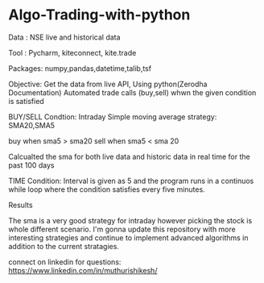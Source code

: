 # Algo-Trading-with-python

Data : NSE live and historical data

Tool : Pycharm, kiteconnect, kite.trade

Packages: numpy,pandas,datetime,talib,tsf

Objective:
Get the data from live API, Using python(Zerodha Documentation) Automated trade calls (buy,sell) 
whwn the given condition is satisfied

BUY/SELL Condtion:
Intraday Simple moving average strategy:
SMA20,SMA5

buy when sma5 > sma20
sell when sma5 < sma 20

Calcualted the sma for both live data and historic data in real time for the past 100 days 

TIME Condition:
Interval is given as 5 and the program runs in a continuos while loop where the condition satisfies
every five minutes.

Results

The sma is a very good strategy for intraday however picking the stock is whole different scenario.
I'm gonna update this repository with more interesting strategies and continue to implement advanced
algorithms in addition to the current stratagies.

connect on linkedin for questions:
https://www.linkedin.com/in/muthurishikesh/
